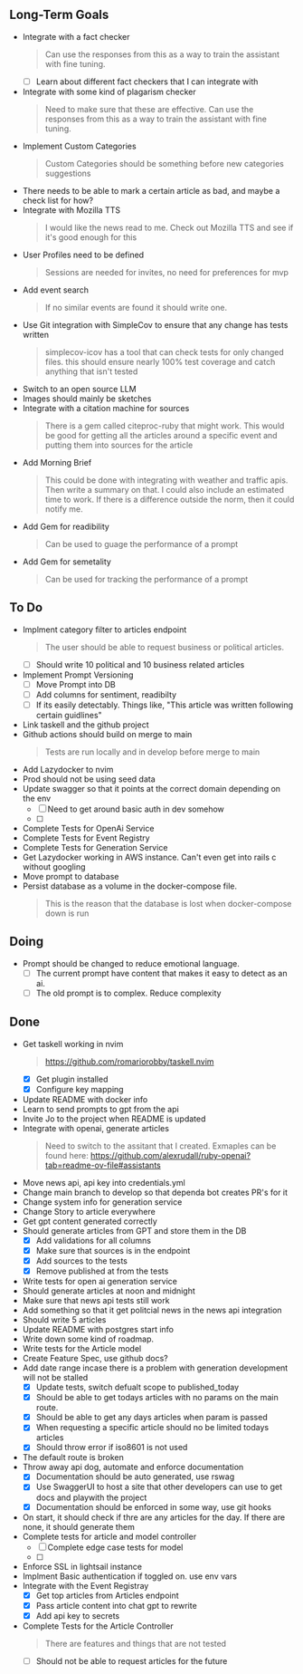 ## Long-Term Goals

- Integrate with a fact checker
    > Can use the responses from this as a way to train the assistant with fine tuning.
    * [ ] Learn about different fact checkers that I can integrate with
- Integrate with some kind of plagarism checker
    > Need to make sure that these are effective.
    > Can use the responses from this as a way to train the assistant with fine tuning.
- Implement Custom Categories
    > Custom Categories should be something before new categories suggestions 
- There needs to be able to mark a certain article as bad, and maybe a  check list for how?
- Integrate with Mozilla TTS
    > I would like the news read to me. Check out Mozilla TTS and see if it's good enough for this
- User Profiles need to be defined
    > Sessions are needed for invites, no need for preferences for mvp
- Add event search
    > If no similar events are found it should write one.
- Use Git integration with SimpleCov to ensure that any change has tests written
    > simplecov-icov has a tool that can check tests for only changed files. this should ensure nearly 100% test coverage and catch anything that isn't tested
- Switch to an open source LLM
- Images should mainly be sketches
- Integrate with a citation machine for sources
    > There is a gem called citeproc-ruby that might work. This would be good for getting all the articles around a specific event and putting them into sources for the article
- Add Morning Brief
    > This could be done with integrating with weather and traffic apis. Then write a summary on that. I could also include an estimated time to work. If there is a difference outside the norm, then it could notify me. 
- Add Gem for readibility
    > Can be used to guage the performance of a prompt
- Add Gem for semetality
    > Can be used for tracking the performance of a prompt

## To Do

- Implment category filter to articles endpoint
    > The user should be able to request business or political articles. 
    * [ ] Should write 10 political and 10 business related articles
- Implement Prompt Versioning
    * [ ] Move Prompt into DB
    * [ ] Add columns for sentiment, readibilty
    * [ ] If its easily detectably. Things like, "This article was written following certain guidlines"
- Link taskell and the github project
- Github actions should build on merge to main
    > Tests are run locally and in develop before merge to main 
- Add Lazydocker to nvim
- Prod should not be using seed data
- Update swagger so that it points at the correct domain depending on the env
    * [ ] Need to get around basic auth in dev somehow
    * [ ] 
- Complete Tests for OpenAi Service
- Complete Tests for Event Registry
- Complete Tests for Generation Service
- Get Lazydocker working in AWS instance. Can't even get into rails c without googling
- Move prompt to database
- Persist database as a volume in the docker-compose file.
    > This is the reason that the database is lost when docker-compose down is run

## Doing

- Prompt should be changed to reduce emotional language.
    * [ ] The current prompt have content that makes it easy to detect as an ai. 
    * [ ] The old prompt is to complex. Reduce complexity

## Done

- Get taskell working in nvim
    > https://github.com/romariorobby/taskell.nvim
    * [x] Get plugin installed
    * [x] Configure key mapping
- Update README with docker info
- Learn to send prompts to gpt from the api
- Invite Jo to the project when README is updated
- Integrate with openai, generate articles
    > Need to switch to the assitant that I created. Exmaples can be found here: https://github.com/alexrudall/ruby-openai?tab=readme-ov-file#assistants
- Move news api, api key into credentials.yml
- Change main branch to develop so that dependa bot creates PR's for it
- Change system info for generation service
- Change Story to article everywhere
- Get gpt content generated correctly
- Should generate articles from GPT and store them in the DB
    * [x] Add validations for all columns
    * [x] Make sure that sources is in the endpoint
    * [x] Add sources to the tests
    * [x] Remove published at from the tests
- Write tests for open ai generation service
- Should generate articles at noon and midnight
- Make sure that news api tests still work
- Add something so that it get politcial news in the news api integration
- Should write 5 articles
- Update README with postgres start info
- Write down some kind of roadmap.
- Write tests for the Article model
- Create Feature Spec, use github docs?
- Add date range incase there is a problem with generation development will not be stalled
    * [x] Update tests, switch defualt scope to published_today
    * [x] Should be able to get todays articles with no params on the main route.
    * [x] Should be able to get any days articles when param is passed
    * [x] When requesting a specific article should no be limited todays articles
    * [x] Should throw error if iso8601  is not used
- The default route is broken
- Throw away api dog, automate and enforce documentation
    * [x] Documentation should be auto generated, use rswag
    * [x] Use SwaggerUI to host a site that other developers can use to get docs and playwith the project
    * [x] Documentation should be  enforced in some way, use git hooks
- On start, it should check if thre are any articles for the day. If there are none, it should generate them
- Complete tests for article and model controller
    * [ ] Complete edge case tests for model
    * [ ] 
- Enforce SSL in lightsail instance
- Implment Basic authentication if toggled on. use env vars
- Integrate with the Event Registray
    * [x] Get top articles from Articles endpoint
    * [x] Pass article content into chat gpt to rewrite
    * [x] Add api key to secrets
- Complete Tests for the Article Controller
    > There are features and things that are not tested
    * [ ] Should not be able to request articles for the future
